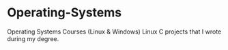 # Operating-Systems
Operating Systems Courses (Linux &amp; Windows)
Linux C projects that I wrote during my degree.

